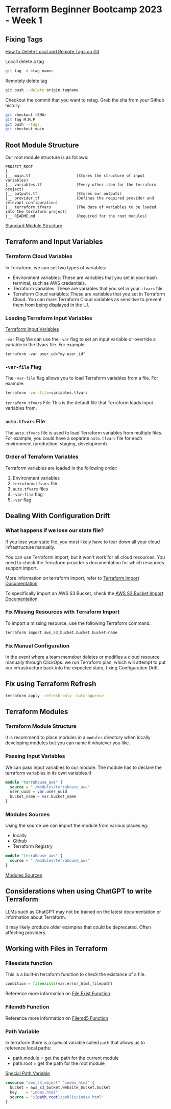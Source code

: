 # Terraform Beginner Bootcamp 2023 - Week 1

## Fixing Tags

[How to Delete Local and Remote Tags on Git](https://devconnected.com/how-to-delete-local-and-remote-tags-on-git/)

Locall delete a tag
```sh
git tag -d <tag_name>
```

Remotely delete tag

```sh
git push --delete origin tagname
```

Checkout the commit that you want to retag. Grab the sha from your Github history.

```sh
git checkout <SHA>
git tag M.M.P
git push --tags
git checkout main
```

## Root Module Structure

Our root module structure is as follows:

```ASCII
PROJECT_ROOT
|
|__ main.tf                    (Stores the structure of input variables)
|__ variables.tf               (Every other item for the terraform project)
|__ outputs.tf                 (Stores our outputs)
|__ provider.tf                (Defines the required provider and relevant configuration)
|__ terraform.tfvars           (The data of variables to be loaded into the terraform project)
|__ README.md                  (Required for the root modules)
```

[Standard Module Structure](https://developer.hashicorp.com/terraform/language/modules/develop/structure)


## Terraform and Input Variables
### Terraform Cloud Variables
In Terraform, we can set two types of variables:

- Environment variables: These are variables that you set in your bash terminal, such as AWS credentials.
- Terraform variables: These are variables that you set in your `tfvars` file.
- Terraform Cloud variables: These are variables that you set in Terraform Cloud. You can mark Terraform Cloud variables as sensitive to prevent them from being displayed in the UI.

### Loading Terraform Input Variables
[Terraform Input Variables](https://developer.hashicorp.com/terraform/language/values/variables)

`-var` Flag
We can use the `-var` flag to set an input variable or override a variable in the tfvars file. For example:

```bsh
terraform -var user_ud="my-user_id"
```

### `-var-file` Flag

The `-var-file` flag allows you to load Terraform variables from a file. For example:

```bash
terraform -var-file=variables.tfvars
```

`terraform.tfvars` File
This is the default file that Terraform loads input variables from.

### `auto.tfvars` File

The `auto.tfvars` file is used to load Terraform variables from multiple files. For example, you could have a separate `auto.tfvars` file for each environment (production, staging, development).

### Order of Terraform Variables

Terraform variables are loaded in the following order:

1. Environment variables
2. `terraform.tfvars` file
3. `auto.tfvars` files
4. `-var-file` flag
5. `-var` flag

## Dealing With Configuration Drift

### What happens if we lose our state file?

If you lose your state file, you most likely have to tear down all your cloud infrastructure manually.

You can use Terraform import, but it won't work for all cloud resources. You need to check the Terraform provider's documentation for which resources support import.

More information on terraform import, refer to [Terraform Import Documentation](https://developer.hashicorp.com/terraform/cli/import)

To specifically import an AWS S3 Bucket, check the [AWS S3 Bucket Import Documentation](https://registry.terraform.io/providers/hashicorp/aws/latest/docs/resources/s3_bucket#import)

### Fix Missing Resources with Terraform Import

To import a missing resource, use the following Terraform command:

```bash
terraform import aws_s3_bucket.bucket bucket-name
```
### Fix Manual Configuration

In the event where a team memeber deletes or modifies a cloud resource manually through ClickOps:
we run Terraform plan, which will attempt to put our infrastructure back into the expected state, fixing Configuration Drift.

## Fix using Terraform Refresh

```sh
terraform apply -refresh-only -auto-approve
```

## Terraform Modules

### Terraform Module Structure

It is recommend to place modules in a `modules` directory when locally developing modules but you can name it whatever you like.

### Passing Input Variables

We can pass input variables to our module.
The module has to declare the terraform variables in its own variables.tf

```tf
module "terrahouse_aws" {
  source = "./modules/terrahouse_aws"
  user_uuid = var.user_uuid
  bucket_name = var.bucket_name
}
```

### Modules Sources

Using the source we can import the module from various places eg:
- locally
- Github
- Terraform Registry

```tf
module "terrahouse_aws" {
  source = "./modules/terrahouse_aws"
}
```
[Modules Sources](https://developer.hashicorp.com/terraform/language/modules/sources)

## Considerations when using ChatGPT to write Terraform

LLMs such as ChatGPT may not be trained on the latest documentation or information about Terraform.

It may likely produce older examples that could be deprecated. Often affecting providers.

## Working with Files in Terraform

### Fileexists function

This is a built-in terraform function to check the existance of a file.

```tf
condition = fileexists(var.error_html_filepath)
```
Reference more information on [File Exist Function](https://developer.hashicorp.com/terraform/language/functions/fileexists)

### Filemd5 Function

Reference more information on [Filemd5 Function](https://developer.hashicorp.com/terraform/language/functions/filemd5)

### Path Variable

In terraform there is a special variable called `path` that allows us to reference local paths:
- path.module = get the path for the current module
- path.root = get the path for the root module

[Special Path Variable](https://developer.hashicorp.com/terraform/language/expressions/references#filesystem-and-workspace-info)

```terraform
resource "aws_s3_object" "index_html" {
  bucket = aws_s3_bucket.website_bucket.bucket
  key    = "index.html"
  source = "${path.root}/public/index.html"
}
```